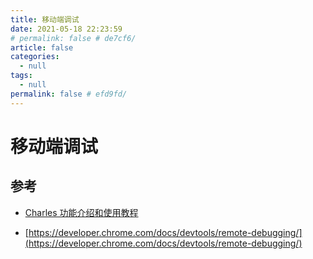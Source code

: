 ```yaml
---
title: 移动端调试
date: 2021-05-18 22:23:59
# permalink: false # de7cf6/
article: false
categories: 
  - null
tags: 
  - null
permalink: false # efd9fd/
---
```




# 移动端调试




## 参考

- [Charles 功能介绍和使用教程](https://juejin.cn/post/6844903665304600589)

- [https://developer.chrome.com/docs/devtools/remote-debugging/](https://developer.chrome.com/docs/devtools/remote-debugging/)